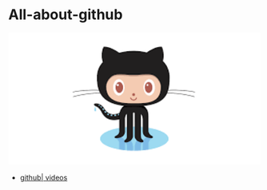 # All-about-github
<img src="https://github.com/thepradip/All-about-github/blob/master/git.png" alt="DS" width="600"/>

- [github| videos](https://www.youtube.com/watch?v=WxMFZncm12s&list=PL0lo9MOBetEHhfG9vJzVCTiDYcbhAiEqL)
